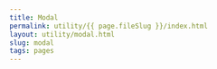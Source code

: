 ```yaml
---
title: Modal
permalink: utility/{{ page.fileSlug }}/index.html
layout: utility/modal.html
slug: modal
tags: pages
---
```




